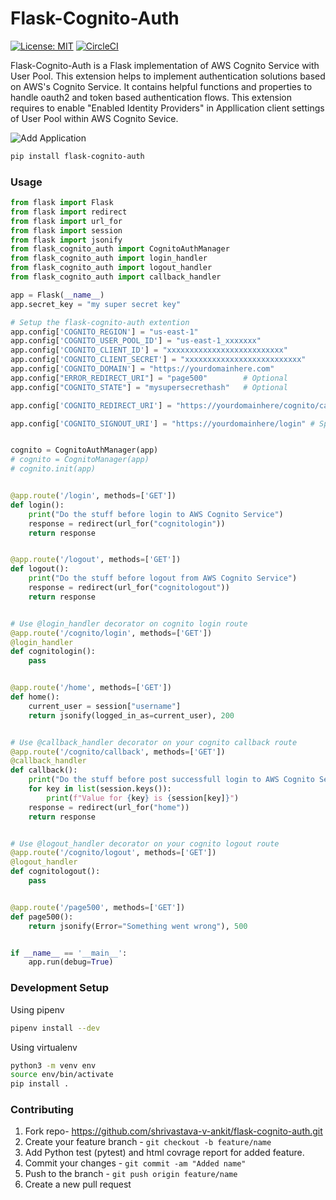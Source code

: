 # Flask-Cognito-Auth

[![License: MIT](https://img.shields.io/badge/License-MIT-yellow.svg)](https://opensource.org/licenses/MIT)
[![CircleCI](https://circleci.com/gh/shrivastava-v-ankit/flask-cognito-auth.svg?style=svg)](https://circleci.com/gh/shrivastava-v-ankit/flask-cognito-auth)

Flask-Cognito-Auth is a Flask implementation of AWS Cognito Service with User Pool. This extension helps to implement authentication solutions based on AWS's Cognito Service. It contains helpful functions and properties to handle oauth2 and token based authentication flows.
This extension requires to enable "Enabled Identity Providers" in Appllication client settings of User Pool within AWS Cognito Sevice.

![Add Application](images/flask-cognito-auth.jpg)


```bash
pip install flask-cognito-auth
```

### Usage

```python
from flask import Flask
from flask import redirect
from flask import url_for
from flask import session
from flask import jsonify
from flask_cognito_auth import CognitoAuthManager
from flask_cognito_auth import login_handler
from flask_cognito_auth import logout_handler
from flask_cognito_auth import callback_handler

app = Flask(__name__)
app.secret_key = "my super secret key"

# Setup the flask-cognito-auth extention
app.config['COGNITO_REGION'] = "us-east-1"
app.config['COGNITO_USER_POOL_ID'] = "us-east-1_xxxxxxx"
app.config['COGNITO_CLIENT_ID'] = "xxxxxxxxxxxxxxxxxxxxxxxxxx"
app.config['COGNITO_CLIENT_SECRET'] = "xxxxxxxxxxxxxxxxxxxxxxxxxx"
app.config['COGNITO_DOMAIN'] = "https://yourdomainhere.com"
app.config["ERROR_REDIRECT_URI"] = "page500"        # Optional
app.config["COGNITO_STATE"] = "mysupersecrethash"   # Optional

app.config['COGNITO_REDIRECT_URI'] = "https://yourdomainhere/cognito/callback"  # Specify this url in Callback URLs section of Appllication client settings of User Pool within AWS Cognito Sevice. Post login application will redirect to this URL

app.config['COGNITO_SIGNOUT_URI'] = "https://yourdomainhere/login" # Specify this url in Sign out URLs section of Appllication client settings of User Pool within AWS Cognito Sevice. Post logout application will redirect to this URL


cognito = CognitoAuthManager(app)
# cognito = CognitoManager(app)
# cognito.init(app)


@app.route('/login', methods=['GET'])
def login():
    print("Do the stuff before login to AWS Cognito Service")
    response = redirect(url_for("cognitologin"))
    return response


@app.route('/logout', methods=['GET'])
def logout():
    print("Do the stuff before logout from AWS Cognito Service")
    response = redirect(url_for("cognitologout"))
    return response


# Use @login_handler decorator on cognito login route
@app.route('/cognito/login', methods=['GET'])
@login_handler
def cognitologin():
    pass


@app.route('/home', methods=['GET'])
def home():
    current_user = session["username"]
    return jsonify(logged_in_as=current_user), 200


# Use @callback_handler decorator on your cognito callback route
@app.route('/cognito/callback', methods=['GET'])
@callback_handler
def callback():
    print("Do the stuff before post successfull login to AWS Cognito Service")
    for key in list(session.keys()):
        print(f"Value for {key} is {session[key]}")
    response = redirect(url_for("home"))
    return response


# Use @logout_handler decorator on your cognito logout route
@app.route('/cognito/logout', methods=['GET'])
@logout_handler
def cognitologout():
    pass


@app.route('/page500', methods=['GET'])
def page500():
    return jsonify(Error="Something went wrong"), 500


if __name__ == '__main__':
    app.run(debug=True)
```



### Development Setup

Using pipenv
```bash
pipenv install --dev 
```
Using virtualenv
```bash
python3 -m venv env
source env/bin/activate
pip install .
```

### Contributing

1. Fork repo- https://github.com/shrivastava-v-ankit/flask-cognito-auth.git
2. Create your feature branch - `git checkout -b feature/name`
3. Add Python test (pytest) and html covrage report for added   feature.
4. Commit your changes - `git commit -am "Added name"`
5. Push to the branch - `git push origin feature/name`
6. Create a new pull request
